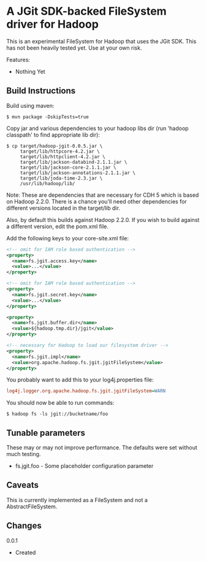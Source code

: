 A JGit SDK-backed FileSystem driver for Hadoop
==============================================

This is an experimental FileSystem for Hadoop that uses the JGit SDK. 
This has not been heavily tested yet. Use at your own risk.

Features:

- Nothing Yet


Build Instructions
------------------

Build using maven:

```shell
$ mvn package -DskipTests=true
```

Copy jar and various dependencies to your hadoop libs dir 
(run 'hadoop classpath' to find appropriate lib dir):

```shell
$ cp target/hadoop-jgit-0.0.5.jar \
     target/lib/httpcore-4.2.jar \
     target/lib/httpclient-4.2.jar \
     target/lib/jackson-databind-2.1.1.jar \
     target/lib/jackson-core-2.1.1.jar \
     target/lib/jackson-annotations-2.1.1.jar \
     target/lib/joda-time-2.3.jar \
     /usr/lib/hadoop/lib/
```

Note: These are dependencies that are necessary for CDH 5 which is based on
Hadoop 2.2.0. There is a chance you'll need other dependencies for different
versions located in the target/lib dir.

Also, by default this builds against Hadoop 2.2.0. If you wish to build 
against a different version, edit the pom.xml file.

Add the following keys to your core-site.xml file:

```xml
<!-- omit for IAM role based authentication -->
<property>
  <name>fs.jgit.access.key</name>
  <value>...</value>
</property>

<!-- omit for IAM role based authentication -->
<property>
  <name>fs.jgit.secret.key</name>
  <value>...</value>
</property>

<property>
  <name>fs.jgit.buffer.dir</name>
  <value>${hadoop.tmp.dir}/jgit</value>
</property>

<!-- necessary for Hadoop to load our filesystem driver -->
<property>
  <name>fs.jgit.impl</name>
  <value>org.apache.hadoop.fs.jgit.jgitFileSystem</value>
</property>
```

You probably want to add this to your log4j.properties file:

```ini
log4j.logger.org.apache.hadoop.fs.jgit.jgitFileSystem=WARN
```
You should now be able to run commands:

```shell
$ hadoop fs -ls jgit://bucketname/foo
```


Tunable parameters
------------------

These may or may not improve performance. The defaults were set without 
much testing.

- fs.jgit.foo - Some placeholder configuration parameter

Caveats
-------

This is currently implemented as a FileSystem and not a AbstractFileSystem.

Changes
-------

0.0.1

- Created